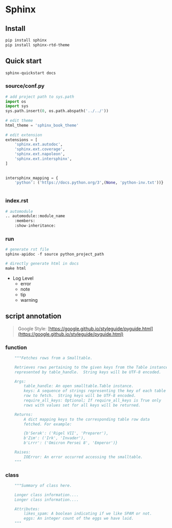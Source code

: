 # Sphinx

## Install

```bash
pip install sphinx
pip install sphinx-rtd-theme
```

## Quick start

```bash
sphinx-quickstart docs
```

### source/conf.py

```python
# add project path to sys.path
import os                                                                        
import sys                                                                       
sys.path.insert(0, os.path.abspath('../../'))
 
# edit theme
html_theme = 'sphinx_book_theme'
 
# edit extension
extensions = [
    'sphinx.ext.autodoc',
    'sphinx.ext.coverage',
    'sphinx.ext.napoleon',
    'sphinx.ext.intersphinx',
]
 
 
intersphinx_mapping = {
    'python': ('https://docs.python.org/3',(None, 'python-inv.txt'))}
 
```

### index.rst

```python
# automodule
.. automodule::module_name
    :members:
    :show-inheritance:
```

### run

```python
# generate rst file
sphinx-apidoc -f source python_project_path

# directly generate html in docs
make html
```

* Log Level
  * error
  * note
  * tip
  * warning

## script annotation

> Google Style: [https://google.github.io/styleguide/pyguide.html](https://google.github.io/styleguide/pyguide.html)

### function

```python
    """Fetches rows from a Smalltable.

    Retrieves rows pertaining to the given keys from the Table instance
    represented by table_handle.  String keys will be UTF-8 encoded.

    Args:
        table_handle: An open smalltable.Table instance.
        keys: A sequence of strings representing the key of each table
        row to fetch.  String keys will be UTF-8 encoded.
        require_all_keys: Optional; If require_all_keys is True only
        rows with values set for all keys will be returned.

    Returns:
        A dict mapping keys to the corresponding table row data
        fetched. For example:

        {b'Serak': ('Rigel VII', 'Preparer'),
        b'Zim': ('Irk', 'Invader'),
        b'Lrrr': ('Omicron Persei 8', 'Emperor')}

    Raises:
        IOError: An error occurred accessing the smalltable.
    """
```

### class

```python
    """Summary of class here.

    Longer class information....
    Longer class information....

    Attributes:
        likes_spam: A boolean indicating if we like SPAM or not.
        eggs: An integer count of the eggs we have laid.
    """
```
